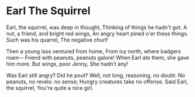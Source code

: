 # Earl The Squirrel

Earl, the squirrel, was deep in thought,
Thinking of things he hadn't got.
A nut, a friend, and bright red wings,
An angry heart pined o'er these things.
  Such was his quarrel,
  The negative churl!

Then a young lass ventured from home,
From icy north, where badgers roam--
Friend with peanuts, peanuts galore!
When Earl ate them, she gave him more.
  But wings, poor Jenny,
  She hadn't any!
  
Was Earl still angry? Did he pout?
Well, not long, reasoning, no doubt:
No peanuts, no revels: no sense;
Hungry creatures take no offense.
  Said Earl, the squirrel,
  You're quite a nice girl.
  
  
